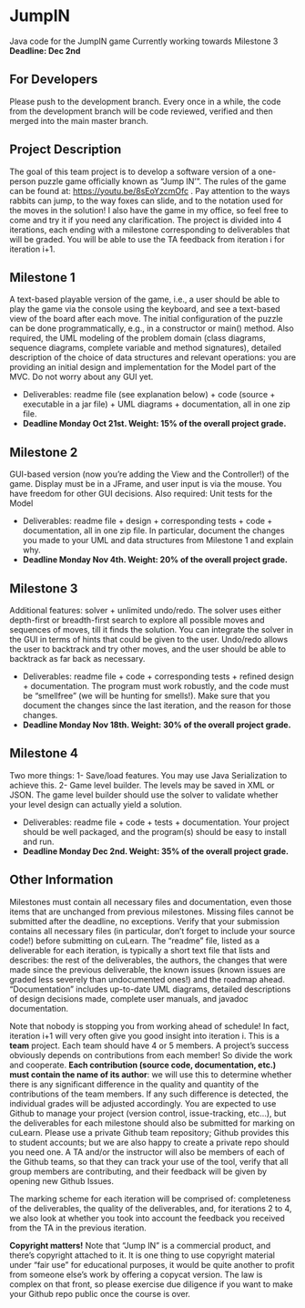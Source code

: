 # JumpIN

Java code for the JumpIN game
Currently working towards Milestone 3
**Deadline: Dec 2nd**

## For Developers
Please push to the development branch. Every once in a while, the code from the development branch will be code reviewed, verified and then merged into the main master branch. 

## Project Description

The goal of this team project is to develop a software version of a one-person puzzle game officially known as “Jump IN’”. The rules of the game can be found at: https://youtu.be/8sEoYzcmOfc . Pay attention to the ways rabbits can jump, to the way foxes can slide, and to the notation used for the moves in the solution! I also have the game in my office, so feel free to come and try it if you need any clarification. The project is divided into 4 iterations, each ending with a milestone corresponding to deliverables that will be graded. You will be able to use the TA feedback from iteration i for iteration i+1.

## Milestone 1

A text-based playable version of the game, i.e., a user should be able to play the game via the console using the keyboard, and see a text-based view of the board after each move. The initial configuration of the puzzle can be done programmatically, e.g., in a constructor or main() method. Also required, the UML modeling of the problem domain (class diagrams, sequence diagrams, complete variable and method signatures), detailed description of the choice of data structures and relevant operations: you are providing an initial design and implementation for the Model part of the MVC. Do not worry about any GUI yet. 

 - Deliverables: readme file (see explanation below) + code (source +
   executable in a jar file) + UML diagrams + documentation, all in one
   zip file. 
 - **Deadline  Monday Oct 21st. Weight: 15% of the overall project grade.**
 
## Milestone 2

GUI-based version (now you’re adding the View and the Controller!) of the game. Display must be in a JFrame, and user input is via the mouse. You have freedom for other GUI decisions. Also required: Unit tests for the Model

 - Deliverables: readme file + design + corresponding tests + code + documentation, all in one zip file. In particular, document the changes you made to your UML and data structures from Milestone 1 and explain why.
 - **Deadline  Monday Nov 4th. Weight: 20% of the overall project grade.**
 
## Milestone 3

Additional features: solver + unlimited undo/redo. The solver uses either depth-first or breadth-first search to explore all possible moves and sequences of moves, till it finds the solution. You can integrate the solver in the GUI in terms of hints that could be given to the user. Undo/redo allows the user to backtrack and try other moves, and the user should be able to backtrack as far back as necessary.

 - Deliverables: readme file + code + corresponding tests + refined design + documentation. The program must work robustly, and the code must be “smellfree” (we will be hunting for smells!). Make sure that you document the changes since the last iteration, and the reason for those changes.
 - **Deadline  Monday Nov 18th. Weight: 30% of the overall project grade.**
 
## Milestone 4

Two more things: 1- Save/load features. You may use Java Serialization to achieve this. 2- Game level builder. The levels may be saved in XML or JSON. The game level builder should use the solver to validate whether your level design can actually yield a solution.

 - Deliverables: readme file + code + tests + documentation. Your project should be well packaged, and the program(s) should be easy to install and run.
 - **Deadline  Monday Dec 2nd. Weight: 35% of the overall project grade.**
 
## Other Information

Milestones must contain all necessary files and documentation, even those items that are unchanged from previous milestones. Missing files cannot be submitted after the deadline, no exceptions. Verify that your submission contains all necessary files (in particular, don’t forget to include your source code!) before submitting on cuLearn. The “readme” file, listed as a deliverable for each iteration, is typically a short text file that lists and describes: the rest of the deliverables, the authors, the changes that were made since the previous deliverable, the known issues (known issues are graded less severely than undocumented ones!) and the roadmap ahead. “Documentation” includes up-to-date UML diagrams, detailed descriptions of design decisions made, complete user manuals, and javadoc documentation.

Note that nobody is stopping you from working ahead of schedule! In fact, iteration i+1 will very often give you good insight into iteration i. This is a **team** project. Each team should have 4 or 5 members. A project’s success obviously depends on contributions from each member! So divide the work and cooperate. **Each contribution (source code, documentation, etc.) must contain the name of its author**: we will use this to determine whether there is any significant difference in the quality and quantity of the contributions of the team members. If any such difference is detected, the individual grades will be adjusted accordingly. You are expected to use Github to manage your project (version control, issue-tracking, etc...), but the deliverables for each milestone should also be submitted for marking on cuLearn. Please use a private Github team repository; Github provides this to student accounts; but we are also happy to create a private repo should you need one. A TA and/or the instructor will also be members of each of the Github teams, so that they can track your use of the tool, verify that all group members are contributing, and their feedback will be given by opening new Github Issues. 

The marking scheme for each iteration will be comprised of: completeness of the deliverables, the quality of the deliverables, and, for iterations 2 to 4, we also look at whether you took into account the feedback you received from the TA in the previous iteration. 

**Copyright matters!**
Note that “Jump IN” is a commercial product, and there’s copyright attached to it. It is one thing to use copyright material under “fair use” for educational purposes, it would be quite another to profit from someone else’s work by offering a copycat version. The law is complex on that front, so please exercise due diligence if you want to make your Github repo public once the course is over.
